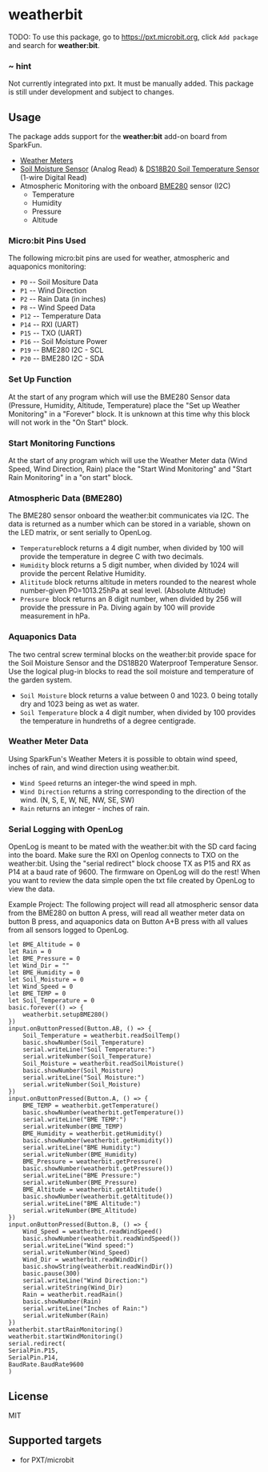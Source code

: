 # weatherbit

TODO: To use this package, go to https://pxt.microbit.org, click ``Add package`` and search for **weather:bit**.

### ~ hint

Not currently integrated into pxt.  It must be manually added.  This package is still under development and subject to changes.

## Usage

The package adds support for the **weather:bit** add-on board from SparkFun.

* [Weather Meters](https://www.sparkfun.com/products/8942)
* [Soil Moisture Sensor](https://www.sparkfun.com/products/13322) (Analog Read) & [DS18B20 Soil Temperature Sensor](https://www.sparkfun.com/products/11050) (1-wire Digital Read)
* Atmospheric Monitoring with the onboard [BME280](https://cdn.sparkfun.com/assets/learn_tutorials/4/1/9/BST-BME280_DS001-10.pdf) sensor (I2C)
	* Temperature
	* Humidity
	* Pressure
	* Altitude	

### Micro:bit Pins Used 

The following micro:bit pins are used for weather, atmospheric and aquaponics monitoring:  

* ``P0`` -- Soil Mositure Data 
* ``P1`` -- Wind Direction 
* ``P2`` -- Rain Data (in inches)
* ``P8`` -- Wind Speed Data 
* ``P12`` -- Temperature Data 
* ``P14`` -- RXI (UART)
* ``P15`` -- TXO (UART)
* ``P16`` -- Soil Moisture Power 
* ``P19`` -- BME280 I2C - SCL
* ``P20`` -- BME280 I2C - SDA 

### Set Up Function
At the start of any program which will use the BME280 Sensor data (Pressure, Humidity, Altitude, Temperature) place the "Set up Weather Monitoring" in a "Forever" block. 
It is unknown at this time why this block will not work in the "On Start" block. 

### Start Monitoring Functions 
At the start of any program which will use the Weather Meter data (Wind Speed, Wind Direction, Rain) place the "Start Wind Monitoring" and "Start Rain Monitoring" in a "on start" block. 


### Atmospheric Data (BME280)
The BME280 sensor onboard the weather:bit communicates via I2C. The data is returned as a number which can be stored in a variable, shown on the LED matrix, or sent serially to OpenLog. 
* ``Temperature``block returns a 4 digit number, when divided by 100 will provide the temperature in degree C with two decimals.
* ``Humidity`` block returns a 5 digit number, when divided by 1024 will provide the percent Relative Humidity.
* ``Alititude`` block returns altitude in meters rounded to the nearest whole number-given P0=1013.25hPa at seal level. (Absolute Altitude)
* ``Pressure ``block returns an 8 digit number, when divided by 256 will provide the pressure in Pa. Diving again by 100 will provide measurement in hPa.


### Aquaponics Data 
The two central screw terminal blocks on the weather:bit provide space for the Soil Moisture Sensor and the DS18B20 Waterproof Temperature Sensor. Use the logical plug-in blocks to read 
the soil moisture and temperature of the garden system.
* ``Soil Moisture`` block returns a value between 0 and 1023. 0 being totally dry and 1023 being as wet as water. 
* ``Soil Temperature`` block a 4 digit number, when divided by 100 provides the temperature in hundreths of a degree centigrade. 

### Weather Meter Data
Using SparkFun's Weather Meters it is possible to obtain wind speed, inches of rain, and wind direction using weather:bit. 
* ``Wind Speed`` returns an integer-the wind speed in mph.
* ``Wind Direction`` returns a string corresponding to the direction of the wind. (N, S, E, W, NE, NW, SE, SW)
* ``Rain`` returns an integer - inches of rain.

### Serial Logging with OpenLog
OpenLog is meant to be mated with the weather:bit with the SD card facing into the board. Make sure the RXI on Openlog connects to TXO on the weather:bit. Using the "serial redirect" block
choose TX as P15 and RX as P14 at a baud rate of 9600. The firmware on OpenLog will do the rest! When you want to review the data simple open the txt file created by OpenLog to view the data. 

Example Project:
The following project will read all atmospheric sensor data from the BME280 on button A press, will read all weather meter data on button B press, and aquaponics data on Button A+B press 
with all values from all sensors logged to OpenLog. 

	let BME_Altitude = 0
	let Rain = 0
	let BME_Pressure = 0
	let Wind_Dir = ""
	let BME_Humidity = 0
	let Soil_Moisture = 0
	let Wind_Speed = 0
	let BME_TEMP = 0
	let Soil_Temperature = 0
	basic.forever(() => {
		weatherbit.setupBME280()
	})
	input.onButtonPressed(Button.AB, () => {
		Soil_Temperature = weatherbit.readSoilTemp()
		basic.showNumber(Soil_Temperature)
		serial.writeLine("Soil Temperature:")
		serial.writeNumber(Soil_Temperature)
		Soil_Moisture = weatherbit.readSoilMoisture()
		basic.showNumber(Soil_Moisture)
		serial.writeLine("Soil Moisture:")
		serial.writeNumber(Soil_Moisture)
	})
	input.onButtonPressed(Button.A, () => {
		BME_TEMP = weatherbit.getTemperature()
		basic.showNumber(weatherbit.getTemperature())
		serial.writeLine("BME TEMP:")
		serial.writeNumber(BME_TEMP)
		BME_Humidity = weatherbit.getHumidity()
		basic.showNumber(weatherbit.getHumidity())
		serial.writeLine("BME Humidity:")
		serial.writeNumber(BME_Humidity)
		BME_Pressure = weatherbit.getPressure()
		basic.showNumber(weatherbit.getPressure())
		serial.writeLine("BME Pressure:")
		serial.writeNumber(BME_Pressure)
		BME_Altitude = weatherbit.getAltitude()
		basic.showNumber(weatherbit.getAltitude())
		serial.writeLine("BME Altitude:")
		serial.writeNumber(BME_Altitude)
	})
	input.onButtonPressed(Button.B, () => {
		Wind_Speed = weatherbit.readWindSpeed()
		basic.showNumber(weatherbit.readWindSpeed())
		serial.writeLine("Wind speed:")
		serial.writeNumber(Wind_Speed)
		Wind_Dir = weatherbit.readWindDir()
		basic.showString(weatherbit.readWindDir())
		basic.pause(300)
		serial.writeLine("Wind Direction:")
		serial.writeString(Wind_Dir)
		Rain = weatherbit.readRain()
		basic.showNumber(Rain)
		serial.writeLine("Inches of Rain:")
		serial.writeNumber(Rain)
	})
	weatherbit.startRainMonitoring()
	weatherbit.startWindMonitoring()
	serial.redirect(
	SerialPin.P15,
	SerialPin.P14,
	BaudRate.BaudRate9600
	)


## License

MIT

## Supported targets

* for PXT/microbit


